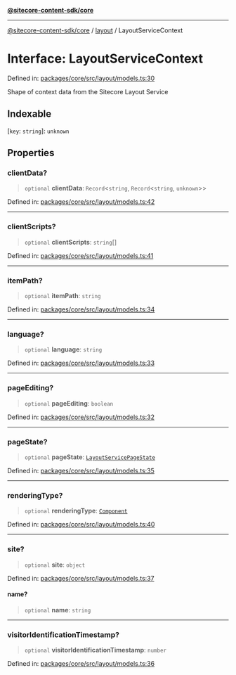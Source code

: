 [**@sitecore-content-sdk/core**](../../README.md)

***

[@sitecore-content-sdk/core](../../README.md) / [layout](../README.md) / LayoutServiceContext

# Interface: LayoutServiceContext

Defined in: [packages/core/src/layout/models.ts:30](https://github.com/Sitecore/xmc-jss-dev/blob/2587fa13814e20ee230863406a92229f2eebdb43/packages/core/src/layout/models.ts#L30)

Shape of context data from the Sitecore Layout Service

## Indexable

\[`key`: `string`\]: `unknown`

## Properties

### clientData?

> `optional` **clientData**: `Record`\<`string`, `Record`\<`string`, `unknown`\>\>

Defined in: [packages/core/src/layout/models.ts:42](https://github.com/Sitecore/xmc-jss-dev/blob/2587fa13814e20ee230863406a92229f2eebdb43/packages/core/src/layout/models.ts#L42)

***

### clientScripts?

> `optional` **clientScripts**: `string`[]

Defined in: [packages/core/src/layout/models.ts:41](https://github.com/Sitecore/xmc-jss-dev/blob/2587fa13814e20ee230863406a92229f2eebdb43/packages/core/src/layout/models.ts#L41)

***

### itemPath?

> `optional` **itemPath**: `string`

Defined in: [packages/core/src/layout/models.ts:34](https://github.com/Sitecore/xmc-jss-dev/blob/2587fa13814e20ee230863406a92229f2eebdb43/packages/core/src/layout/models.ts#L34)

***

### language?

> `optional` **language**: `string`

Defined in: [packages/core/src/layout/models.ts:33](https://github.com/Sitecore/xmc-jss-dev/blob/2587fa13814e20ee230863406a92229f2eebdb43/packages/core/src/layout/models.ts#L33)

***

### pageEditing?

> `optional` **pageEditing**: `boolean`

Defined in: [packages/core/src/layout/models.ts:32](https://github.com/Sitecore/xmc-jss-dev/blob/2587fa13814e20ee230863406a92229f2eebdb43/packages/core/src/layout/models.ts#L32)

***

### pageState?

> `optional` **pageState**: [`LayoutServicePageState`](../enumerations/LayoutServicePageState.md)

Defined in: [packages/core/src/layout/models.ts:35](https://github.com/Sitecore/xmc-jss-dev/blob/2587fa13814e20ee230863406a92229f2eebdb43/packages/core/src/layout/models.ts#L35)

***

### renderingType?

> `optional` **renderingType**: [`Component`](../enumerations/RenderingType.md#component)

Defined in: [packages/core/src/layout/models.ts:40](https://github.com/Sitecore/xmc-jss-dev/blob/2587fa13814e20ee230863406a92229f2eebdb43/packages/core/src/layout/models.ts#L40)

***

### site?

> `optional` **site**: `object`

Defined in: [packages/core/src/layout/models.ts:37](https://github.com/Sitecore/xmc-jss-dev/blob/2587fa13814e20ee230863406a92229f2eebdb43/packages/core/src/layout/models.ts#L37)

#### name?

> `optional` **name**: `string`

***

### visitorIdentificationTimestamp?

> `optional` **visitorIdentificationTimestamp**: `number`

Defined in: [packages/core/src/layout/models.ts:36](https://github.com/Sitecore/xmc-jss-dev/blob/2587fa13814e20ee230863406a92229f2eebdb43/packages/core/src/layout/models.ts#L36)
